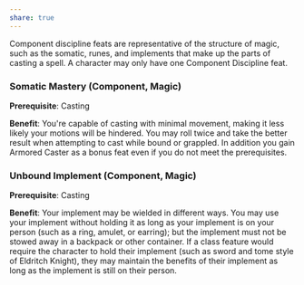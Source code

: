 ```yaml
---
share: true
---
```

Component discipline feats are representative of the structure of magic, such as the somatic, runes, and implements that make up the parts of casting a spell. A character may only have one Component Discipline feat.

<h3><span><p dir="auto">Somatic Mastery (Component, Magic)</p></span></h3><p><span><p dir="auto"><b>Prerequisite</b>:    Casting<br></p></span></p><p><span><p dir="auto"><b>Benefit</b>:    You're capable of casting with minimal movement, making it less likely your motions will be hindered. You may roll twice and take the better result when attempting to cast while bound or grappled. In addition you gain Armored Caster as a bonus feat even if you do not meet the prerequisites.<br></p></span></p><h3><span><p dir="auto">Unbound Implement (Component, Magic)</p></span></h3><p><span><p dir="auto"><b>Prerequisite</b>:    Casting<br></p></span></p><p><span><p dir="auto"><b>Benefit</b>:    Your implement may be wielded in different ways. You may use your implement without holding it as long as your implement is on your person (such as a ring, amulet, or earring); but the implement must not be stowed away in a backpack or other container. If a class feature would require the character to hold their implement (such as sword and tome style of Eldritch Knight), they may maintain the benefits of their implement as long as the implement is still on their person.<br></p></span></p>